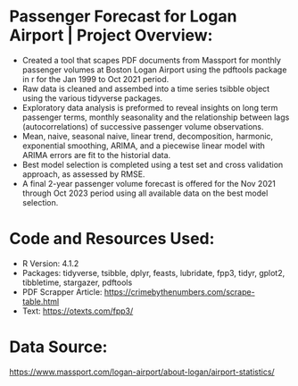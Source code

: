 # Passenger Forecast for Logan Airport | Project Overview:
* Created a tool that scapes PDF documents from Massport for monthly passenger volumes at Boston Logan Airport using the pdftools package in r for the Jan 1999 to Oct 2021 period.
* Raw data is cleaned and assembed into a time series tsibble object using the various tidyverse packages.
* Exploratory data analysis is preformed to reveal insights on long term passenger terms, monthly seasonality and the relationship between lags (autocorrelations) of successive passenger volume observations.
* Mean, naive, seasonal naive, linear trend, decomposition, harmonic, exponential smoothing, ARIMA, and a piecewise linear model with ARIMA errors are fit to the historial data.
* Best model selection is completed using a test set and cross validation approach, as assessed by RMSE.
* A final 2-year passenger volume forecast is offered for the Nov 2021 through Oct 2023 period using all available data on the best model selection.

# Code and Resources Used:
* R Version: 4.1.2
* Packages: tidyverse, tsibble, dplyr, feasts, lubridate, fpp3, tidyr, gplot2, tibbletime, stargazer, pdftools
* PDF Scrapper Article: https://crimebythenumbers.com/scrape-table.html
* Text: https://otexts.com/fpp3/

# Data Source:
https://www.massport.com/logan-airport/about-logan/airport-statistics/
